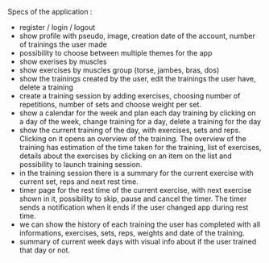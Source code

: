 Specs of the application :
- register / login / logout
- show profile with pseudo, image, creation date of the account, number of trainings the user made
- possibility to choose between multiple themes for the app
- show exerises by muscles 
- show exercises by muscles group (torse, jambes, bras, dos)
- show the trainings created by the user, edit the trainings the user have, delete a training
- create a training session by adding exercises, choosing number of repetitions, number of sets and choose weight per set.
- show a calendar for the week and plan each day training by clicking on a day of the week, change training for a day, delete a training for the day
- show the current training of the day, with exercises, sets and reps. Clicking on it opens an overview of the training. The overview of the training has estimation of the time taken for the training, list of exercises, details about the exercises by clicking on an item on the list and possibility to launch training session.
- in the training session there is a summary for the current exercise with current set, reps and next rest time.
- timer page for the rest time of the current exercise, with next exercise shown in it, possibility to skip, pause and cancel the timer. The timer sends a notification when it ends if the user changed app during rest time.
- we can show the history of each training the user has completed with all informations, exercises, sets, reps, weights and date of the training.
- summary of current week days with visual info about if the user trained that day or not.

